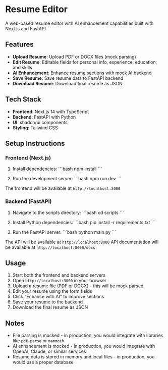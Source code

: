 # Resume Editor

A web-based resume editor with AI enhancement capabilities built with Next.js and FastAPI.

## Features

- **Upload Resume**: Upload PDF or DOCX files (mock parsing)
- **Edit Resume**: Editable fields for personal info, experience, education, and skills
- **AI Enhancement**: Enhance resume sections with mock AI backend
- **Save Resume**: Save resume data to FastAPI backend
- **Download Resume**: Download final resume as JSON

## Tech Stack

- **Frontend**: Next.js 14 with TypeScript
- **Backend**: FastAPI with Python
- **UI**: shadcn/ui components
- **Styling**: Tailwind CSS

## Setup Instructions

### Frontend (Next.js)

1. Install dependencies:
\`\`\`bash
npm install
\`\`\`

2. Run the development server:
\`\`\`bash
npm run dev
\`\`\`

The frontend will be available at `http://localhost:3000`

### Backend (FastAPI)

1. Navigate to the scripts directory:
\`\`\`bash
cd scripts
\`\`\`

2. Install Python dependencies:
\`\`\`bash
pip install -r requirements.txt
\`\`\`

3. Run the FastAPI server:
\`\`\`bash
python main.py
\`\`\`

The API will be available at `http://localhost:8000`
API documentation will be available at `http://localhost:8000/docs`

## Usage

1. Start both the frontend and backend servers
2. Open `http://localhost:3000` in your browser
3. Upload a resume file (PDF or DOCX) - this will be mock parsed
4. Edit your resume using the form fields
5. Click "Enhance with AI" to improve sections
6. Save your resume to the backend
7. Download the final resume as JSON

## Notes

- File parsing is mocked - in production, you would integrate with libraries like `pdf-parse` or `mammoth`
- AI enhancement is mocked - in production, you would integrate with OpenAI, Claude, or similar services
- Resume data is stored in memory and local files - in production, you would use a proper database
